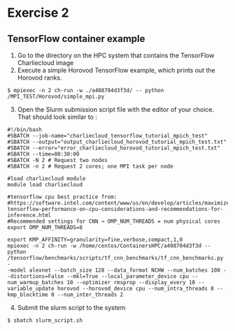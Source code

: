 # Exercise 2
## TensorFlow container example
1.	Go to the directory on the HPC system that contains the TensorFlow Charliecloud image 
2.	Execute a simple Horovod TensorFlow example, which prints out the Horovod ranks.
```
$ mpiexec -n 2 ch-run -w ./a408704d3f3d/ -- python /MPI_TEST/Horovod/simple_mpi.py
```
3.	Open the Slurm submission script file with the editor of your choice. That should look similar to :
```Shell
#!/bin/bash
#SBATCH --job-name="charliecloud_tensorflow_tutorial_mpich_test"
#SBATCH --output="output_charliecloud_horovod_tutorial_mpich_test.txt"
#SBATCH --error="error_charliecloud_horovod_tutorial_mpich_test.txt"
#SBATCH --time=00:30:00
#SBATCH -N 2 # Request two nodes
#SBATCH -n 2 # Request 2 cores; one MPI task per node

#load charliecloud module
module load charliecloud

#tensorflow cpu best practice from:
#https://software.intel.com/content/www/us/en/develop/articles/maximize-tensorflow-performance-on-cpu-considerations-and-recommendations-for-inference.html
#Recommended settings for CNN → OMP_NUM_THREADS = num physical cores
export OMP_NUM_THREADS=8

export KMP_AFFINITY=granularity=fine,verbose,compact,1,0
mpiexec -n 2 ch-run -w /home/centos/ContainersHPC/a408704d3f3d --  python /tensorflow/benchmarks/scripts/tf_cnn_benchmarks/tf_cnn_benchmarks.py -
-model alexnet --batch_size 128 --data_format NCHW --num_batches 100 --distortions=False --mkl=True --local_parameter_device cpu --num_warmup_batches 10 --optimizer rmsprop --display_every 10 --variable_update horovod --horovod_device cpu --num_intra_threads 8 --kmp_blocktime 0 --num_inter_threads 2
```
4.	Submit the slurm script to the system
```
$ sbatch slurm_script.sh
```

